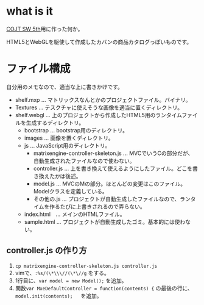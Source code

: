 # what is it

[COJT SW 5th](http://inf.tsukuba.ac.jp/ET-COJT/)用に作った何か。

HTML5とWebGLを駆使して作成したカバンの商品カタログっぽいものです。

# ファイル構成

自分用のメモなので、適当な上に書きかけです。

* shelf.mxp ... マトリックスなんとかのプロジェクトファイル。バイナリ。
* Textures ... テスクチャに使えそうな画像を適当に置くディレクトリ。
* shelf.webgl ... 上のプロジェクトから作成したHTML5用のランタイムファイルを生成するディレクトリ。
    * bootstrap ... bootstrap用のディレクトリ。
    * images ... 画像を置くディレクトリ。
    * js ... JavaScript用のディレクトリ。
        * matrixengine-controller-skeleton.js  ... MVCでいうCの部分だが、自動生成されたファイルなので使わない。
        * controller.js ... 上を書き換えて使えるようにしたファイル。どこを書き換えたかは後述。
        * model.js ... MVCのMの部分。ほとんどの変更はこのファイル。Modelクラスを定義している。
        * その他の.js ... プロジェクトが自動生成したファイルなので、ランタイムを作るたびに上書きされるので弄らない。
    * index.html　... メインのHTMLファイル。
    * sample.html ... プロジェクトが自動生成したゴミ。基本的には使わない。

## controller.js の作り方

1. `cp matrixengine-controller-skeleton.js controller.js`
2. vimで、`:%s/(\*\\\//(\*\//g` をする。
3. 1行目に、`var model = new Model();` を追加。
4. 関数`var MxeDefaultController = function(contents) {` の最後の行に、`model.init(contents); `　を追加。

